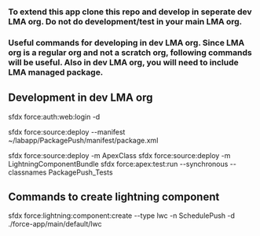 ### To extend this app clone this repo and develop in seperate dev LMA org. Do not do development/test in your main LMA org.

### Useful commands for developing in dev LMA org. Since LMA org is a regular org and not a scratch org, following commands will be useful. Also in dev LMA org, you will need to include LMA managed package.

## Development in dev LMA org

sfdx force:auth:web:login -d

sfdx force:source:deploy --manifest ~/labapp/PackagePush/manifest/package.xml

sfdx force:source:deploy -m ApexClass
sfdx force:source:deploy -m LightningComponentBundle
sfdx force:apex:test:run --synchronous --classnames PackagePush_Tests

## Commands to create lightning component

sfdx force:lightning:component:create --type lwc -n SchedulePush -d ./force-app/main/default/lwc
